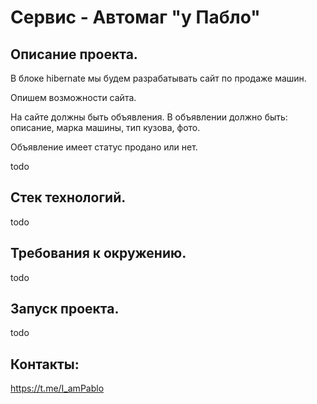 # Сервис - Автомаг "у Пабло"

## Описание проекта.
В блоке hibernate мы будем разрабатывать сайт по продаже машин.

Опишем возможности сайта.

На сайте должны быть объявления. В объявлении должно быть: описание, марка машины, тип кузова, фото.

Объявление имеет статус продано или нет.

todo

## Стек технологий.
todo

## Требования к окружению.
todo

## Запуск проекта.
todo

## Контакты:
https://t.me/I_amPablo